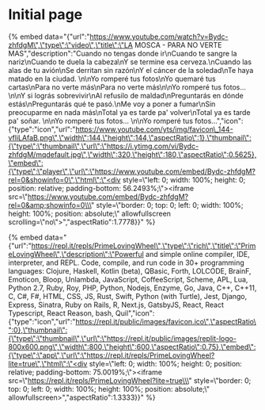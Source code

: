 # Initial page

{% embed data="{\"url\":\"https://www.youtube.com/watch?v=Bydc-zhfdgM\",\"type\":\"video\",\"title\":\"LA MOSCA - PARA NO VERTE MAS\",\"description\":\"Cuando no tengas donde ir\\nCuando te sangre la nariz\\nCuando te duela la cabeza\\nY se termine esa cerveza.\\nCuando las alas de tu avión\\nSe derritan sin razón\\nY el cáncer de la soledad\\nTe haya matado en la ciudad. \\n\\nYo romperé tus fotos\\nYo quemaré tus cartas\\nPara no verte más\\nPara no verte más\\n\\nYo romperé tus fotos... \\n\\nY si lográs sobrevivir\\nAl refusilo de maldad\\nPreguntarás en dónde estás\\nPreguntarás qué te pasó.\\nMe voy a poner a fumar\\nSin preocuparme en nada más\\nTotal ya es tarde pa\' volver\\nTotal ya es tarde pa\' soñar. \\n\\nYo romperé tus fotos... \\n\\nYo romperé tus fotos...\",\"icon\":{\"type\":\"icon\",\"url\":\"https://www.youtube.com/yts/img/favicon\_144-vfliLAfaB.png\",\"width\":144,\"height\":144,\"aspectRatio\":1},\"thumbnail\":{\"type\":\"thumbnail\",\"url\":\"https://i.ytimg.com/vi/Bydc-zhfdgM/mqdefault.jpg\",\"width\":320,\"height\":180,\"aspectRatio\":0.5625},\"embed\":{\"type\":\"player\",\"url\":\"https://www.youtube.com/embed/Bydc-zhfdgM?rel=0&showinfo=0\",\"html\":\"<div style=\\\"left: 0; width: 100%; height: 0; position: relative; padding-bottom: 56.2493%;\\\"><iframe src=\\\"https://www.youtube.com/embed/Bydc-zhfdgM?rel=0&amp;showinfo=0\\\" style=\\\"border: 0; top: 0; left: 0; width: 100%; height: 100%; position: absolute;\\\" allowfullscreen scrolling=\\\"no\\\"></iframe></div>\",\"aspectRatio\":1.7778}}" %}

{% embed data="{\"url\":\"https://repl.it/repls/PrimeLovingWheel\",\"type\":\"rich\",\"title\":\"PrimeLovingWheel\",\"description\":\"Powerful and simple online compiler, IDE, interpreter, and REPL. Code, compile, and run code in 30+ programming languages: Clojure, Haskell, Kotlin \(beta\), QBasic, Forth, LOLCODE, BrainF, Emoticon, Bloop, Unlambda, JavaScript, CoffeeScript, Scheme, APL, Lua, Python 2.7, Ruby, Roy, PHP, Python, Nodejs, Enzyme, Go, Java, C++, C++11, C, C\#, F\#, HTML, CSS, JS, Rust, Swift, Python \(with Turtle\), Jest, Django, Express, Sinatra, Ruby on Rails, R, Next.js, GatsbyJS, React, React Typescript, React Reason, bash, Quil\",\"icon\":{\"type\":\"icon\",\"url\":\"https://repl.it/public/images/favicon.ico\",\"aspectRatio\":0},\"thumbnail\":{\"type\":\"thumbnail\",\"url\":\"https://repl.it/public/images/replit-logo-800x600.png\",\"width\":800,\"height\":600,\"aspectRatio\":0.75},\"embed\":{\"type\":\"app\",\"url\":\"https://repl.it/repls/PrimeLovingWheel?lite=true\",\"html\":\"<div style=\\\"left: 0; width: 100%; height: 0; position: relative; padding-bottom: 75.0019%;\\\"><iframe src=\\\"https://repl.it/repls/PrimeLovingWheel?lite=true\\\" style=\\\"border: 0; top: 0; left: 0; width: 100%; height: 100%; position: absolute;\\\" allowfullscreen></iframe></div>\",\"aspectRatio\":1.3333}}" %}

